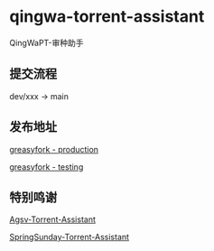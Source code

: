 # qingwa-torrent-assistant

QingWaPT-审种助手

## 提交流程

dev/xxx -> main

## 发布地址

[greasyfork - production](https://greasyfork.org/zh-CN/scripts/490095-qingwa-torrent-assistant)

[greasyfork - testing](https://greasyfork.org/zh-CN/scripts/536408-qingwa-torrent-assistant-test)

## 特别鸣谢

[Agsv-Torrent-Assistant](https://greasyfork.org/zh-CN/scripts/482900-agsv-torrent-assistant)

[SpringSunday-Torrent-Assistant](https://greasyfork.org/zh-CN/scripts/448012-springsunday-torrent-assistant)
